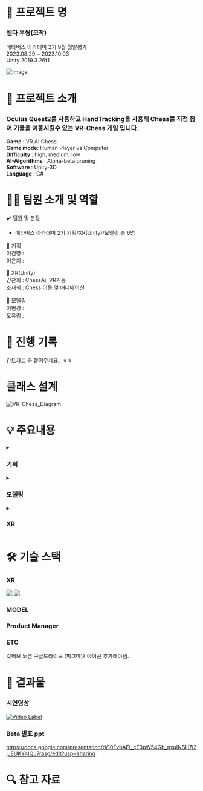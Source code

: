 # 📖 프로젝트 명
### 젤다 무쌍(모작)   

메타버스 아카데미 2기 9월 월말평가    
2023.08.29 ~ 2023.10.03   
Unity 2019.3.26f1

![image](https://github.com/kcheee/VR_Chess/assets/86779278/c5ea410b-8a00-40ce-9995-185d6eaf4838)    

# 📃 프로젝트 소개

### Oculus Quest2를 사용하고 HandTracking을 사용해 Chess를 직접 집어 기물을 이동시킬수 있는 VR-Chess 게임 입니다.

**Game** : VR AI Chess   
**Game mode**: Human Player vs Computer   
**Difficulty** : high, medium, low   
**AI-Algorithms** : Alpha-beta pruning   
**Software** : Unity-3D   
**Language** : C#   

# 👩‍🔧 팀원 소개 및 역할

✔️ 팀원 및 분장

- 메타버스 아카데미 2기 기획/XR(Unity)/모델링 총 6명

🔹 기획   
이건영 :    
이은지 :    
   
🔹 XR(Unity)   
강찬희 : ChessAi, VR기능   
조재희 : Chess 이동 및 애니메이션   
   
🔹 모델링   
이현경 :   
오유림 :    

# 📅 진행 기록

간트차트 좀 붙여주세요,, ㅎㅎ


# 클래스 설계

![VR-Chess_Diagram](https://github.com/kcheee/VR_Chess/assets/86779278/85bea753-7ce8-4e0f-907d-f307a71a3899)



# 💡 주요내용

<details>
<summary>   
 
### 기획
</summary>
   토글 안 내용
</details>

<details>
<summary>   
 
### 모델링
</summary>
   토글 안 내용
</details>

<details>
<summary>   
 
### XR
</summary>

1) minimax alpha beta pruning

여기에 chessAi 링크 걸어줌.

  탐색길이로 난이도 체크 
  탐색 깊이
  
  2 -> 쉬움
  3 -> 중간
  4 -> 어려움

2) Hand Tracking    


3) Chess Move   

</details>



# 🛠 기술 스택   
### XR
 <img src="https://img.shields.io/badge/C%23-239120?style=for-the-badge&logo=c-sharp&logoColor=white"> <img src="https://img.shields.io/badge/Unity-100000?style=for-the-badge&logo=unity&logoColor=white">   

### MODEL

### Product Manager   

### ETC
깃허브 노션 구글드라이브 (피그마)? 아이콘 추가해야됌.

# 📃 결과물   
### 시연영상
[![Video Label](http://img.youtube.com/vi/ZSd1B3I5J3M/0.jpg)](https://youtu.be/ZSd1B3I5J3M)   

### Beta 발표 ppt   
https://docs.google.com/presentation/d/10FvbAEt_cE3pW54Gb_nxuINSH7j2jJEUKY4IQu7rasg/edit?usp=sharing    

# 🔍 참고 자료   
